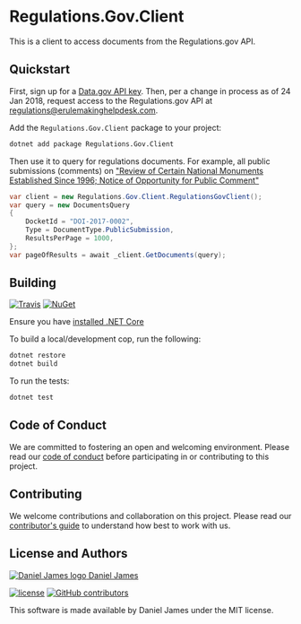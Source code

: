 # Regulations.Gov.Client

This is a client to access documents from the Regulations.gov API.

## Quickstart

First, sign up for a [Data.gov API key](https://api.data.gov/signup/). Then, per a change in process as of 24 Jan 2018, request access to the Regulations.gov API at regulations@erulemakinghelpdesk.com.

Add the `Regulations.Gov.Client` package to your project:

```bash
dotnet add package Regulations.Gov.Client
```

Then use it to query for regulations documents. For example, all public submissions (comments) on ["Review of Certain National Monuments Established Since 1996; Notice of Opportunity for Public Comment"](https://www.regulations.gov/document?D=DOI-2017-0002-0001)

```csharp
var client = new Regulations.Gov.Client.RegulationsGovClient();
var query = new DocumentsQuery
{
    DocketId = "DOI-2017-0002",
    Type = DocumentType.PublicSubmission,
    ResultsPerPage = 1000,
};
var pageOfResults = await _client.GetDocuments(query);
```

## Building

[![Travis](https://img.shields.io/travis/thzinc/Regulations.Gov.Client.svg)](https://travis-ci.org/thzinc/Regulations.Gov.Client)
[![NuGet](https://img.shields.io/nuget/v/Regulations.Gov.Client.svg)](https://www.nuget.org/packages/Regulations.Gov.Client/)

Ensure you have [installed .NET Core](https://www.microsoft.com/net/core)

To build a local/development cop, run the following:

```bash
dotnet restore
dotnet build
```

To run the tests:

```bash
dotnet test
```

## Code of Conduct

We are committed to fostering an open and welcoming environment. Please read our [code of conduct](CODE_OF_CONDUCT.md) before participating in or contributing to this project.

## Contributing

We welcome contributions and collaboration on this project. Please read our [contributor's guide](CONTRIBUTING.md) to understand how best to work with us.

## License and Authors

[![Daniel James logo](https://secure.gravatar.com/avatar/eaeac922b9f3cc9fd18cb9629b9e79f6.png?size=16) Daniel James](https://github.com/thzinc)

[![license](https://img.shields.io/github/license/thzinc/Regulations.Gov.Client.svg)](https://github.com/thzinc/Regulations.Gov.Client/blob/master/LICENSE)
[![GitHub contributors](https://img.shields.io/github/contributors/thzinc/Regulations.Gov.Client.svg)](https://github.com/thzinc/Regulations.Gov.Client/graphs/contributors)

This software is made available by Daniel James under the MIT license.